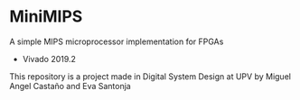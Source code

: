 # MiniMIPS


A simple MIPS microprocessor implementation for FPGAs

* Vivado 2019.2 


This repository is a project made in Digital System Design at UPV by Miguel Angel Castaño and Eva Santonja
 
 
